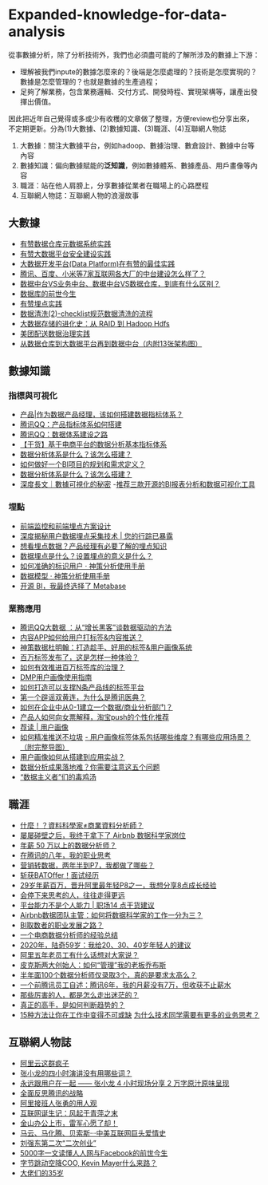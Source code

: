 # Expanded-knowledge-for-data-analysis

從事數據分析，除了分析技術外，我們也必須盡可能的了解所涉及的數據上下游：
- 理解被我們inpute的數據怎麼來的？後端是怎麼處理的？技術是怎麼實現的？數據是怎麼管理的？也就是數據的生產過程；
- 足夠了解業務，包含業務邏輯、交付方式、開發時程、實現架構等，讓產出發揮出價值。

因此把近年自己覺得或多或少有收穫的文章做了整理，方便review也分享出來，不定期更新。分為(1)大數據、(2)數據知識、(3)職涯、(4)互聯網人物誌
1. 大數據：關注大數據平台，例如hadoop、數據治理、數倉設計、數據中台等內容
2. 數據知識：偏向數據賦能的**泛知識**，例如數據體系、數據產品、用戶畫像等內容
3. 職涯：站在他人肩膀上，分享數據從業者在職場上的心路歷程
4. 互聯網人物誌：互聯網人物的浪漫故事

## 大數據
- [有赞数据仓库元数据系统实践](https://mp.weixin.qq.com/s/JqNAKjG2Ug497YMfgtad1A)
- [有赞大数据平台安全建设实践](https://mp.weixin.qq.com/s/4G_OvlD_5uYr0o2m-qPW-Q)
- [大数据开发平台(Data Platform)在有赞的最佳实践](https://mp.weixin.qq.com/s/6udocRhscwv-mB5zW9lRwA)
- [腾讯、百度、小米等7家互联网各大厂的中台建设怎么样了？](https://mp.weixin.qq.com/s?__biz=MzI5OTk5OTM2Mw==&mid=2247498834&amp;idx=1&amp;sn=c64581e4ffbb55e38ba3b9c86a7466d0&source=41#wechat_redirect)
- [数据中台VS业务中台、数据中台VS数据仓库，到底有什么区别？](https://mp.weixin.qq.com/s?__biz=MzI5OTk5OTM2Mw==&mid=2247498772&amp;idx=1&amp;sn=22cfa162c17e00f864b988b03e552bc1&source=41#wechat_redirect)
- [数据库的前世今生](https://mp.weixin.qq.com/s/y1Q9S7QZjL4zbxuFzeTVBQ)
- [有赞埋点实践](https://tech.youzan.com/track-1/)
- [数据清洗(2)-checklist规范数据清洗的流程](https://mp.weixin.qq.com/s/9FDZF632dxn3vPmeC-wz1A)
- [大数据存储的进化史：从 RAID 到 Hadoop Hdfs](https://mp.weixin.qq.com/s/46uTHhSPhfhIaeTAaYKYBg)
- [美团配送数据治理实践](https://tech.meituan.com/2020/03/12/delivery-data-governance.html)
- [从数据仓库到大数据平台再到数据中台（内附13张架构图）](https://mp.weixin.qq.com/s/ys49a3wiu266q7q82przTg)

## 數據知識
 ### 指標與可視化
- [产品|作为数据产品经理，该如何搭建数据指标体系？](https://zhuanlan.zhihu.com/p/44687337)
- [腾讯QQ：产品指标体系如何搭建](http://www.199it.com/archives/743217.html)
- [腾讯QQ：数据体系建设之路 ](http://www.199it.com/archives/743254.html)
- [【干货】基于电商平台的数据分析基本指标体系](https://mp.weixin.qq.com/s/ukTmoK_fguG8_x9Q4C9ibw)
- [数据分析体系是什么？该怎么搭建？](https://mp.weixin.qq.com/s/_CB_KEQ8wCpwarfKGS4_OA)
- [如何做好一个BI项目的规划和需求定义？](https://mp.weixin.qq.com/s/y3SuF4e-A6anQmW7Mn2b0w)
- [数据分析体系是什么？该怎么搭建？](https://mp.weixin.qq.com/s/_CB_KEQ8wCpwarfKGS4_OA)
 - [深度長文｜數據可視化的秘密](https://www.bfa.com.tw/blog/data-visualization-detail)
 -[推荐三款开源的BI报表分析和数据可视化工具](https://www.afenxi.com/65757.html)
 
 ### 埋點
 - [前端监控和前端埋点方案设计](https://segmentfault.com/a/1190000015864670)
 - [深度揭秘用户数据埋点采集技术 | 您的行踪已暴露](http://api.woshipm.com/data-analysis/3195604.html?sf=mobile&from=timeline&isappinstalled=0)
 - [想看埋点数据？产品经理有必要了解的埋点知识](https://mp.weixin.qq.com/s/djKo2uBDPUKADXX0wwmIDA)
 - [数据埋点是什么？设置埋点的意义是什么？](https://www.zhihu.com/question/36411025/answer/562103367?utm_source=wechat_session&utm_medium=social&utm_oi=812991846207868928)
 - [如何准确的标识用户 · 神策分析使用手册](https://manual.sensorsdata.cn/sa/latest/标识用户-7540285.html)
 - [数据模型 · 神策分析使用手册](https://manual.sensorsdata.cn/sa/latest/page-1573771.html)
 - [开源 BI，我最终选择了 Metabase](https://juejin.im/post/6844904200728641550)
 
 ### 業務應用
 - [腾讯QQ大数据 ：从“增长黑客”谈数据驱动的方法](http://www.199it.com/archives/743270.html)
 - [内容APP如何给用户打标签&内容推送？](http://www.woshipm.com/pd/3214800.html)
 - [神策数据杜明翰：打造趁手、好用的标签&用户画像系统](http://baijiahao.baidu.com/s?id=1638778544586181095&wfr=spider&for=pc)
 - [百万标签发布了，这是怎样一种体验？](https://mp.weixin.qq.com/s?__biz=MzIwNDI0ODY1OA==&mid=2655929812&idx=1&sn=915d950405758a98cd0e4b098b2e88ef&chksm=8d79e6e9ba0e6fff48bf73966a648f3fdef4a87a2e18d0bd8e0a954015b46a0c0205004d423f&scene=21#wechat_redirect)
 - [如何有效推进百万标签库的治理？](https://www.afenxi.com/78491.html)
 - [DMP用户画像使用指南](https://mp.weixin.qq.com/s/DiUmT4HUXUIm8AVqsE9WCg)
 - [如何打造可以支撑N条产品线的标签平台](https://mp.weixin.qq.com/s/TX6V1dT17Ikiba4xpThXUA)
 - [第一个辟谣双黄连，为什么是腾讯医典？](https://mp.weixin.qq.com/s/4q6D5z4Uk5aNf0zzcteLcQ)
 - [如何在企业中从0-1建立一个数据/商业分析部门？](https://mp.weixin.qq.com/s/ADblJqYIaiDRTwE2IZWulg)
 - [产品人如何向女票解释，淘宝push的个性化推荐](https://www.cnwebe.com/articles/80704.html)
 - [荐读 | 用户画像](https://mp.weixin.qq.com/s/aaT_jj5fBVH6FuqLB5zlIw)
 - [如何精准推送不垃圾](https://mp.weixin.qq.com/s/Qe3HRvrbYlqdmnJ4Sgc6fg)
[- 用户画像标签体系包括哪些维度？有哪些应用场景？（附完整导图）](https://mp.weixin.qq.com/s/FrtzMfugEo83J96-2-xpwQ)
- [用户画像如何从搭建到应用实战？](http://www.yoozai.com/archives/15332)
- [数据分析成果落地难？你需要注意这五个问题](https://mp.weixin.qq.com/s/2MftQhsfuIkzaoGAbvrndg)
- [“数据主义者”们的毒鸡汤](https://mp.weixin.qq.com/s/_8L8B7xvt_fe6GjQdZhylg)
 
 
 ## 職涯
- [什麼！？資料科學家≠商業資料分析師？](https://www.hbrtaiwan.com/article_content_AR0007924.html)
- [屡屡碰壁之后，我终于拿下了 Airbnb 数据科学家岗位 ](https://36kr.com/p/1722741145601)
- [年薪 50 万以上的数据分析师？](https://www.zhihu.com/question/36850899)
- [在腾讯的八年，我的职业思考](https://mp.weixin.qq.com/s/E0TGTBCQA1jdmYMkGC_ucg)
- [营销转数据，两年半到P7，我都做了哪些？](https://www.sohu.com/a/169618084_398736)
- [斩获BATOffer！面试经历](https://www.infoq.cn/article/f3P6pLlWNK84qc*hI30A)
- [29岁年薪百万，晋升阿里最年轻P8之一，我想分享8点成长经验](https://maimai.cn/article/detail?fid=1358953876&efid=RWBT7VSn7kNOokpYLU3MWA)
- [会停下来思考的人，往往走得更远](https://36kr.com/p/1724611248129)
- [平台能力不是个人能力 | 职场14 点干货建议](https://mp.weixin.qq.com/s/BgyTAzgIGTAEQY1qDXHAfw)
- [Airbnb数据团队主管：如何将数据科学家的工作一分为三？](https://xw.qq.com/cmsid/20180817A0SS2C00)
- [BI取数者的职业发展之路？](https://mp.weixin.qq.com/s?__biz=MzIwNDI0ODY1OA==&mid=2655928843&idx=1&sn=86280eda790970682b2ee4183801cb7a&chksm=8d79e136ba0e6820140d7c6a4c1ab808ec9b3c63e7b99446ba7fa2cb4796e3228e67001de88e&scene=21#wechat_redirect)
- [一个电商数据分析师的经验总结](http://www.woshipm.com/operate/36334.html)
- [2020年，陆奇59岁：我给20、30、40岁年轻人的建议](https://mp.weixin.qq.com/s/ERro30-usUgJN-du3KDaCQ)
- [阿里五年老员工有什么话想对大家说？](https://mp.weixin.qq.com/s/Mq2E0xO_ng9V4GzmFuhq8g)
- [皮克斯两大创始人：如何“管理”我的老板乔布斯](https://mp.weixin.qq.com/s/pWay-ZcUWhBFgKN4d2xCVQ)
- [半年面100个数据分析师仅录取3个，真的是要求太高么？](https://zhuanlan.zhihu.com/p/42432339?utm_source=wechat_session&utm_medium=social&utm_oi=812991846207868928)
- [一个前腾讯员工自述：腾讯6年，我的月薪没有7万，但收获不止薪水](http://api.woshipm.com/zhichang/2350853.html?sf=mobile)
- [那些厉害的人，都是怎么走出迷茫的？](https://mp.weixin.qq.com/s/c2DFgtRsdfOVCT2YsCmqPg)
- [真正的高手，是如何判断趋势的？](https://mp.weixin.qq.com/s/VZGQ1jTwwIK-jmSPiSrf_w)
- [15种方法让你在工作中变得不可或缺](https://mp.weixin.qq.com/s/UA2p-9EB5jP0jfAEKutuiQ)
[为什么技术同学需要有更多的业务思考？](https://mp.weixin.qq.com/s/cbGjoI9HW0E1dKFIbGDQFw)


## 互聯網人物誌
- [阿里云这群疯子](http://www.woshipm.com/it/1520333.html)
- [张小龙的四小时演讲没有用哪些词？](https://mp.weixin.qq.com/s/hT45I5TsNv18AAfNsx81PA)
- [永远跟用户在一起 —— 张小龙 4 小时现场分享 2 万字原汁原味呈现](https://mp.weixin.qq.com/s?__biz=MzU4NDc3NzUyMw==&mid=2247487778&amp;idx=1&amp;sn=29a40f10dbf2d4f5e1a7e14fc4a36851&source=41#wechat_redirect)
- [全面反思腾讯的战略](https://mp.weixin.qq.com/s/bgDgyu1D6DpvhARd0drEYw)
- [阿里接班人张勇的用人观](https://mp.weixin.qq.com/s/lnCQVgCwJ0zwKZbexy_NAQ)
- [互联网诞生记：风起于青萍之末](https://mp.weixin.qq.com/s/ccXQKPvYN2Kgh_alUutKvA)
- [金山办公上市，雷军心愿了却！](https://mp.weixin.qq.com/s/KnwLvnMXyi8pypPrJewrSg)
- [马云、马化腾、贝索斯···中美互联网巨头爱情史](https://mp.weixin.qq.com/s/UPH6BUh9azKcMPHFjBbOXg)
- [刘强东第二次“二次创业”](https://mp.weixin.qq.com/s/MgwKCwKkiyLRONFW2Jtm3A)
- [5000字一文读懂人人网与Facebook的前世今生](https://mp.weixin.qq.com/s/WDU-6cU51LofnPIr9zTp_Q)
- [字节跳动空降COO, Kevin Mayer什么来路？](https://mp.weixin.qq.com/s/QPNcPkYNtLni-AyfsJaNHg)
- [大佬们的35岁](https://mp.weixin.qq.com/s/w2kvHWoFxMW24bSz6QmXLA)


